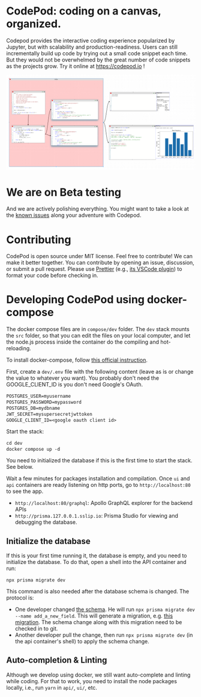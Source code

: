 # CodePod: coding on a canvas, organized.

Codepod provides the interactive coding experience popularized by Jupyter, but
with scalability and production-readiness. Users can still incrementally build
up code by trying out a small code snippet each time. But they would not be
overwhelmed by the great number of code snippets as the projects grow. Try
it online at https://codepod.io !

![screenshot](./screenshot-canvas.png)

# We are on Beta testing

And we are actively polishing everything. You might want to take a look at the
[known
issues](<https://github.com/codepod-io/codepod/wiki/Known-Issues-(and-we-are-fixing-them!)>)
along your adventure with Codepod.

# Contributing

CodePod is open source under MIT license. Feel free to contribute! We can make
it better together. You can contribute by opening an issue, discussion, or
submit a pull request. Please use [Prettier](https://prettier.io/) (e.g., [its
VSCode
plugin](https://marketplace.visualstudio.com/items?itemName=esbenp.prettier-vscode))
to format your code before checking in.

# Developing CodePod using docker-compose

The docker compose files are in `compose/dev` folder. The `dev` stack mounts the
`src` folder, so that you can edit the files on your local computer, and let the
node.js process inside the container do the compiling and hot-reloading.

To install docker-compose, follow [this official instruction](https://docs.docker.com/compose/install/linux/).

First, create a `dev/.env` file with the following content (leave as is or change the value to
whatever you want). You probably don't need the GOOGLE_CLIENT_ID is you don't need Google's OAuth.

```
POSTGRES_USER=myusername
POSTGRES_PASSWORD=mypassword
POSTGRES_DB=mydbname
JWT_SECRET=mysupersecretjwttoken
GOOGLE_CLIENT_ID=<google oauth client id>
```

Start the stack:

```
cd dev
docker compose up -d
```

You need to initialized the database if this is the first time to start the stack. See below.

Wait a few minutes for packages installation and compilation. Once `ui` and
`api` containers are ready listening on http ports, go to `http://localhost:80`
to see the app.

- `http://localhost:80/graphql`: Apollo GraphQL explorer for the backend APIs
- `http://prisma.127.0.0.1.sslip.io`: Prisma Studio for viewing and debugging the database.

## Initialize the database

If this is your first time running it, the database is empty, and you need to
initialize the database. To do that, open a shell into the API container and run:

```
npx prisma migrate dev
```

This command is also needed after the database schema is changed. The protocol is:

- One developer changed [the schema](./api/prisma/schema.prisma). He will run
  `npx prisma migrate dev --name add_a_new_field`. This will generate a
  migration, e.g. [this
  migration](./api/prisma/migrations/20221206194247_add_google_login/migration.sql).
  The schema change along with this migration need to be checked in to git.
- Another developer pull the change, then run `npx prisma migrate dev` (in the
  api container's shell) to apply the schema change.

## Auto-completion & Linting

Although we develop using docker, we still want auto-complete and linting while
coding. For that to work, you need to install the node packages locally, i.e.,
run `yarn` in `api/`, `ui/`, etc.
